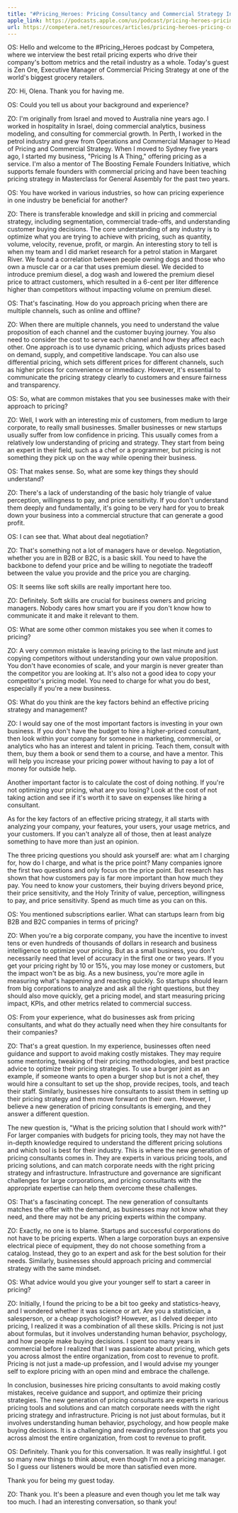 ```yaml
---
title: "#Pricing_Heroes: Pricing Consultancy and Commercial Strategy Insights with Zen Ore"
apple_link: https://podcasts.apple.com/us/podcast/pricing-heroes-pricing-consultancy-and-commercial/id1649346598?i=1000613218888
url: https://competera.net/resources/articles/pricing-heroes-pricing-consultancy-and-commercial-strategy-insights-with-zen
---
```

OS: Hello and welcome to the #Pricing_Heroes podcast by Competera, where we interview the best retail pricing experts who drive their company's bottom metrics and the retail industry as a whole. Today's guest is Zen Ore, Executive Manager of Commercial Pricing Strategy at one of the world's biggest grocery retailers.

ZO: Hi, Olena. Thank you for having me.

OS: Could you tell us about your background and experience?

ZO: I'm originally from Israel and moved to Australia nine years ago. I worked in hospitality in Israel, doing commercial analytics, business modeling, and consulting for commercial growth. In Perth, I worked in the petrol industry and grew from Operations and Commercial Manager to Head of Pricing and Commercial Strategy. When I moved to Sydney five years ago, I started my business, "Pricing Is A Thing," offering pricing as a service. I'm also a mentor of The Boosting Female Founders Initiative, which supports female founders with commercial pricing and have been teaching pricing strategy in Masterclass for General Assembly for the past two years.

OS: You have worked in various industries, so how can pricing experience in one industry be beneficial for another?

ZO: There is transferable knowledge and skill in pricing and commercial strategy, including segmentation, commercial trade-offs, and understanding customer buying decisions. The core understanding of any industry is to optimize what you are trying to achieve with pricing, such as quantity, volume, velocity, revenue, profit, or margin. An interesting story to tell is when my team and I did market research for a petrol station in Margaret River. We found a correlation between people owning dogs and those who own a muscle car or a car that uses premium diesel. We decided to introduce premium diesel, a dog wash and lowered the premium diesel price to attract customers, which resulted in a 6-cent per liter difference higher than competitors without impacting volume on premium diesel.

OS: That's fascinating. How do you approach pricing when there are multiple channels, such as online and offline?

ZO: When there are multiple channels, you need to understand the value proposition of each channel and the customer buying journey. You also need to consider the cost to serve each channel and how they affect each other. One approach is to use dynamic pricing, which adjusts prices based on demand, supply, and competitive landscape. You can also use differential pricing, which sets different prices for different channels, such as higher prices for convenience or immediacy. However, it's essential to communicate the pricing strategy clearly to customers and ensure fairness and transparency.

OS: So, what are common mistakes that you see businesses make with their approach to pricing?

ZO: Well, I work with an interesting mix of customers, from medium to large corporate, to really small businesses. Smaller businesses or new startups usually suffer from low confidence in pricing. This usually comes from a relatively low understanding of pricing and strategy. They start from being an expert in their field, such as a chef or a programmer, but pricing is not something they pick up on the way while opening their business.

OS: That makes sense. So, what are some key things they should understand?

ZO: There's a lack of understanding of the basic holy triangle of value perception, willingness to pay, and price sensitivity. If you don't understand them deeply and fundamentally, it's going to be very hard for you to break down your business into a commercial structure that can generate a good profit.

OS: I can see that. What about deal negotiation?

ZO: That's something not a lot of managers have or develop. Negotiation, whether you are in B2B or B2C, is a basic skill. You need to have the backbone to defend your price and be willing to negotiate the tradeoff between the value you provide and the price you are charging.

OS: It seems like soft skills are really important here too.

ZO: Definitely. Soft skills are crucial for business owners and pricing managers. Nobody cares how smart you are if you don't know how to communicate it and make it relevant to them.

OS: What are some other common mistakes you see when it comes to pricing?

ZO: A very common mistake is leaving pricing to the last minute and just copying competitors without understanding your own value proposition. You don't have economies of scale, and your margin is never greater than the competitor you are looking at. It's also not a good idea to copy your competitor's pricing model. You need to charge for what you do best, especially if you're a new business.

OS: What do you think are the key factors behind an effective pricing strategy and management?

ZO: I would say one of the most important factors is investing in your own business. If you don't have the budget to hire a higher-priced consultant, then look within your company for someone in marketing, commercial, or analytics who has an interest and talent in pricing. Teach them, consult with them, buy them a book or send them to a course, and have a mentor. This will help you increase your pricing power without having to pay a lot of money for outside help.

Another important factor is to calculate the cost of doing nothing. If you're not optimizing your pricing, what are you losing? Look at the cost of not taking action and see if it's worth it to save on expenses like hiring a consultant.

As for the key factors of an effective pricing strategy, it all starts with analyzing your company, your features, your users, your usage metrics, and your customers. If you can't analyze all of those, then at least analyze something to have more than just an opinion.

The three pricing questions you should ask yourself are: what am I charging for, how do I charge, and what is the price point? Many companies ignore the first two questions and only focus on the price point. But research has shown that how customers pay is far more important than how much they pay. You need to know your customers, their buying drivers beyond price, their price sensitivity, and the Holy Trinity of value, perception, willingness to pay, and price sensitivity. Spend as much time as you can on this.

OS: You mentioned subscriptions earlier. What can startups learn from big B2B and B2C companies in terms of pricing?

ZO: When you're a big corporate company, you have the incentive to invest tens or even hundreds of thousands of dollars in research and business intelligence to optimize your pricing. But as a small business, you don't necessarily need that level of accuracy in the first one or two years. If you get your pricing right by 10 or 15%, you may lose money or customers, but the impact won't be as big. As a new business, you're more agile in measuring what's happening and reacting quickly. So startups should learn from big corporations to analyze and ask all the right questions, but they should also move quickly, get a pricing model, and start measuring pricing impact, KPIs, and other metrics related to commercial success.

OS: From your experience, what do businesses ask from pricing consultants, and what do they actually need when they hire consultants for their companies?

ZO: That's a great question. In my experience, businesses often need guidance and support to avoid making costly mistakes. They may require some mentoring, tweaking of their pricing methodologies, and best practice advice to optimize their pricing strategies. To use a burger joint as an example, if someone wants to open a burger shop but is not a chef, they would hire a consultant to set up the shop, provide recipes, tools, and teach their staff. Similarly, businesses hire consultants to assist them in setting up their pricing strategy and then move forward on their own. However, I believe a new generation of pricing consultants is emerging, and they answer a different question.

The new question is, "What is the pricing solution that I should work with?" For larger companies with budgets for pricing tools, they may not have the in-depth knowledge required to understand the different pricing solutions and which tool is best for their industry. This is where the new generation of pricing consultants comes in. They are experts in various pricing tools, and pricing solutions, and can match corporate needs with the right pricing strategy and infrastructure. Infrastructure and governance are significant challenges for large corporations, and pricing consultants with the appropriate expertise can help them overcome these challenges.

OS: That's a fascinating concept. The new generation of consultants matches the offer with the demand, as businesses may not know what they need, and there may not be any pricing experts within the company.

ZO: Exactly, no one is to blame. Startups and successful corporations do not have to be pricing experts. When a large corporation buys an expensive electrical piece of equipment, they do not choose something from a catalog. Instead, they go to an expert and ask for the best solution for their needs. Similarly, businesses should approach pricing and commercial strategy with the same mindset.

OS: What advice would you give your younger self to start a career in pricing?

ZO: Initially, I found the pricing to be a bit too geeky and statistics-heavy, and I wondered whether it was science or art. Are you a statistician, a salesperson, or a cheap psychologist? However, as I delved deeper into pricing, I realized it was a combination of all these skills. Pricing is not just about formulas, but it involves understanding human behavior, psychology, and how people make buying decisions. I spent too many years in commercial before I realized that I was passionate about pricing, which gets you across almost the entire organization, from cost to revenue to profit. Pricing is not just a made-up profession, and I would advise my younger self to explore pricing with an open mind and embrace the challenge.

In conclusion, businesses hire pricing consultants to avoid making costly mistakes, receive guidance and support, and optimize their pricing strategies. The new generation of pricing consultants are experts in various pricing tools and solutions and can match corporate needs with the right pricing strategy and infrastructure. Pricing is not just about formulas, but it involves understanding human behavior, psychology, and how people make buying decisions. It is a challenging and rewarding profession that gets you across almost the entire organization, from cost to revenue to profit.

OS: Definitely. Thank you for this conversation. It was really insightful. I got so many new things to think about, even though I'm not a pricing manager. So I guess our listeners would be more than satisfied even more.

Thank you for being my guest today. 

ZO: Thank you. It's been a pleasure and even though you let me talk way too much. I had an interesting conversation, so thank you! 
